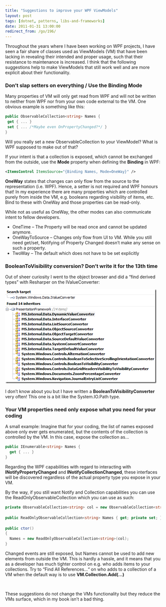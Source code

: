 ```yaml
---
title: "Suggestions to improve your WPF ViewModels"
layout: post
tags: [dotnet, patterns, libs-and-frameworks]
date: 2011-01-31 13:00:00
redirect_from: /go/196/
---
```


Throughout the years where I have been working on WPF projects, I have seen a fair share of classes used as ViewModels (VM) that have been lacking in revealing their intended and proper usage, such that their resistance to maintenance is increased. I think that the following suggestions help to make ViewModels that still work well and are more explicit about their functionality.

### Don’t slap setters on everything / Use the Binding Mode

Many properties of VM will only get read from WPF and will not be written to neither from WPF nor from your own code external to the VM. One obvious example is something like this:
 
 ```csharp
 public ObservableCollection<string> Names {
  get { ... }
  set { ... /*Maybe even OnPropertyChanged?*/ }
}
```

Will you really set a new ObservableCollection to your ViewModel? What is WPF supposed to make out of that?

If your intent is that a collection is exposed, which cannot be exchanged from the outside, use the **Mode** property when defining the **Binding** in WPF:

```xml
<ItemsControl ItemsSource="{Binding Names, Mode=OneWay}" />
```

**OneWay** states that changes can only flow from the source to the representation (i.e. WPF). Hence, a setter is not required and WPF honours that! In my experience there are many properties which are controlled purely from inside the VM, e.g. booleans regarding visibility of items, etc. Bind to these with OneWay and those properties can be read-only.

While not as useful as OneWay, the other modes can also communicate intent to fellow developers.

*   OneTime – The Property will be read once and cannot be updated anymore.
*   OneWayToSource – Changes only flow from UI to VM. While you still need get/set, Notifying of Property Changed doesn’t make any sense on such a property.
*   TwoWay – The default which does not have to be set explicitly

### BooleanToVisibility conversion? Don’t write it for the 13th time

Out of sheer curiosity I went to the object browser and did a “find derived types” with Resharper on the IValueConverter:

![image](/assets/image_17963921-3cc2-4611-8fdd-46b5a341ae61.png "image") 

I don’t know about you but I have written a **BooleanToVisibilityConverter** very often! This one is a bit like the System.IO.Path type.

### Your VM properties need only expose what you need for your coding

A small example: Imagine that for your coding, the list of names exposed above only ever gets enumerated, but the contents of the collection is controlled by the VM. In this case, expose the collection as...

```csharp
public IEnumerable<string> Names { 
  get { ... }
}
```

Regarding the WPF capabilities with regard to interacting with **INotifyPropertyChanged** and **INotifyCollectionChanged**, these interfaces will be discovered regardless of the actual property type you expose in your VM. 

By the way, if you still want Notify and Collection capabilities you can use the ReadOnlyObservableCollection which you can use as such:

```csharp
private ObservableCollection<string> col = new ObservableCollection<string>();

public ReadOnlyObservableCollection<string> Names { get; private set; }

public ctor()
{
  Names = new ReadOnlyObservableCollection<string>(col);
}
```

Changed events are still exposed, but Names cannot be used to add new elements from outside the VM. This is hardly a hassle, and it means that you as a developer has much tighter control on e.g. who adds items to your collections. Try to “Find All References…“ on who adds to a collection of a VM when the default way is to use **VM.Collection.Add(…)**

&nbsp;

These suggestions do not change the VMs functionality but they reduce the VMs surface, which in my book isn’t a bad thing.
